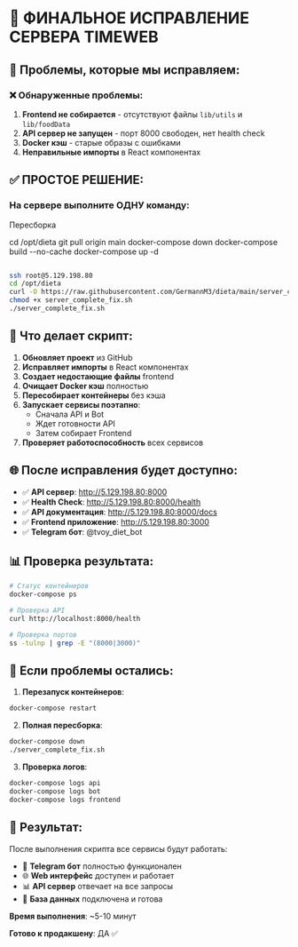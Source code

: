 # 🎯 ФИНАЛЬНОЕ ИСПРАВЛЕНИЕ СЕРВЕРА TIMEWEB

## 🚨 Проблемы, которые мы исправляем:

### ❌ Обнаруженные проблемы:
1. **Frontend не собирается** - отсутствуют файлы `lib/utils` и `lib/foodData`
2. **API сервер не запущен** - порт 8000 свободен, нет health check
3. **Docker кэш** - старые образы с ошибками
4. **Неправильные импорты** в React компонентах

## ✅ ПРОСТОЕ РЕШЕНИЕ:

### На сервере выполните ОДНУ команду:

Пересборка 

cd /opt/dieta
git pull origin main
docker-compose down
docker-compose build --no-cache
docker-compose up -d

```bash

ssh root@5.129.198.80
cd /opt/dieta
curl -O https://raw.githubusercontent.com/GermannM3/dieta/main/server_complete_fix.sh
chmod +x server_complete_fix.sh
./server_complete_fix.sh
```

## 🔧 Что делает скрипт:

1. **Обновляет проект** из GitHub
2. **Исправляет импорты** в React компонентах  
3. **Создает недостающие файлы** frontend
4. **Очищает Docker кэш** полностью
5. **Пересобирает контейнеры** без кэша
6. **Запускает сервисы поэтапно**:
   - Сначала API и Bot
   - Ждет готовности API
   - Затем собирает Frontend
7. **Проверяет работоспособность** всех сервисов

## 🌐 После исправления будет доступно:

- ✅ **API сервер**: http://5.129.198.80:8000
- ✅ **Health Check**: http://5.129.198.80:8000/health  
- ✅ **API документация**: http://5.129.198.80:8000/docs
- ✅ **Frontend приложение**: http://5.129.198.80:3000
- ✅ **Telegram бот**: @tvoy_diet_bot

## 📊 Проверка результата:

```bash
# Статус контейнеров
docker-compose ps

# Проверка API
curl http://localhost:8000/health

# Проверка портов
ss -tulnp | grep -E "(8000|3000)"
```

## 🔄 Если проблемы остались:

1. **Перезапуск контейнеров**:
```bash
docker-compose restart
```

2. **Полная пересборка**:
```bash
docker-compose down
./server_complete_fix.sh
```







3. **Проверка логов**:
```bash
docker-compose logs api
docker-compose logs bot  
docker-compose logs frontend
```

## 🎉 Результат:

После выполнения скрипта все сервисы будут работать:
- 🤖 **Telegram бот** полностью функционален
- 🌐 **Web интерфейс** доступен и работает  
- 📊 **API сервер** отвечает на все запросы
- 💾 **База данных** подключена и готова

**Время выполнения**: ~5-10 минут

**Готово к продакшену**: ДА ✅ 